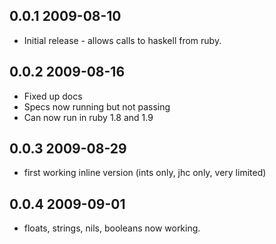 ## 0.0.1 2009-08-10

* Initial release - allows calls to haskell from ruby.

## 0.0.2 2009-08-16

* Fixed up docs
* Specs now running but not passing
* Can now run in ruby 1.8 and 1.9

## 0.0.3 2009-08-29

* first working inline version (ints only, jhc only, very limited)

## 0.0.4 2009-09-01

* floats, strings, nils, booleans now working.
